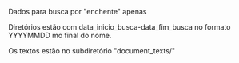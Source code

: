 Dados para busca por "enchente" apenas 

Diretórios estão com data_inicio_busca-data_fim_busca no formato YYYYMMDD mo final do nome.

Os textos estão no subdiretório "document_texts/"
